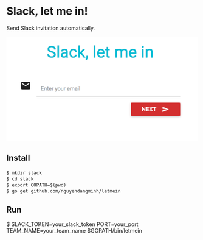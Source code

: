 # Slack, let me in!

Send Slack invitation automatically.

![Slack, let me in](https://github.com/nguyendangminh/letmein/blob/master/Screen%20Shot%202016-05-18%20at%203.43.45%20PM.png)

## Install
```
$ mkdir slack
$ cd slack
$ export GOPATH=$(pwd)
$ go get github.com/nguyendangminh/letmein
```

## Run
$ SLACK_TOKEN=your_slack_token PORT=your_port TEAM_NAME=your_team_name $GOPATH/bin/letmein
